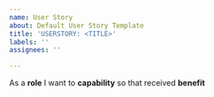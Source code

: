 ```yaml
---
name: User Story
about: Default User Story Template
title: 'USERSTORY: <TITLE>'
labels: ''
assignees: ''

---
```


As a **role** I want to **capability** so that received **benefit**
